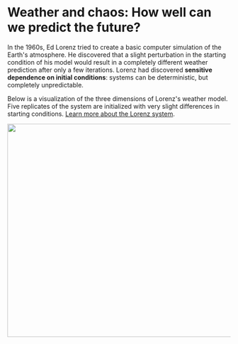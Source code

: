 # Weather and chaos: How well can we predict the future?

In the 1960s, Ed Lorenz tried to create a basic computer simulation of the Earth's atmosphere. He discovered that a slight perturbation in the starting condition of his model would result in a completely different weather prediction after only a few iterations. Lorenz had discovered **sensitive dependence on initial conditions**: systems can be deterministic, but completely unpredictable.

Below is a visualization of the three dimensions of Lorenz's weather model. Five replicates of the system are initialized with very slight differences in starting conditions. [Learn more about the Lorenz system](https://en.wikipedia.org/wiki/Lorenz_system).
<p align="center">
  <img width="640" height="480" src="animation.gif">
</p>